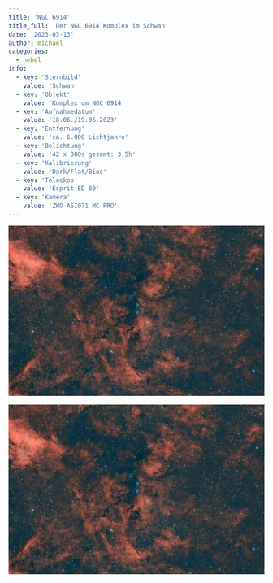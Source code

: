 ```yaml
---
title: 'NGC 6914'
title_full: 'Der NGC 6914 Komplex im Schwan'
date: '2023-03-13'
author: michael
categories:
  - nebel
info:
  - key: 'Sternbild'
    value: 'Schwan'
  - key: 'Objekt'
    value: 'Komplex um NGC 6914'
  - key: 'Aufnahmedatum'
    value: '18.06./19.06.2023'
  - key: 'Entfernung'
    value: 'ca. 6.000 Lichtjahre'
  - key: 'Belichtung'
    value: '42 x 300s gesamt: 3,5h'
  - key: 'Kalibrierung'
    value: 'Dark/Flat/Bias'
  - key: 'Teleskop'
    value: 'Esprit ED 80'
  - key: 'Kamera'
    value: 'ZWO ASI071 MC PRO'
---
```


![NGC 6914](header.jpg 'NGC 6914')

![NGC 6914 mit Annotationen](header.jpg 'NGC 6914 mit Annotationen')
